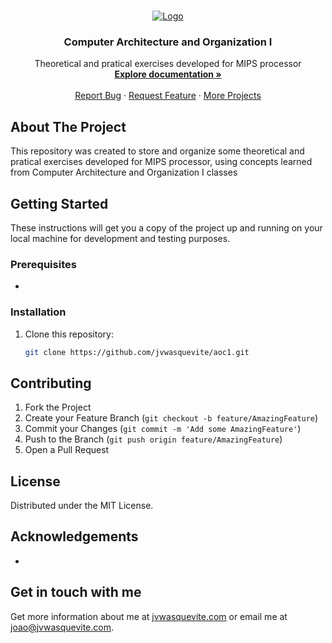 <br />
<p align="center">
  <a href="https://github.com/jvwasquevite/aoc1">
    <img src="https://jvwasquevite.com/github/logo.png" alt="Logo">
  </a>

  <h3 align="center">Computer Architecture and Organization I</h3>

  <p align="center">
    Theoretical and pratical exercises developed for MIPS processor
    <br />
    <a href="https://jvwasquevite.notion.site/Arquitetura-e-Organiza-o-de-Computadores-I-5caf1eb5241c453a898a489e527ed932"><strong>Explore documentation »</strong></a>
    <br />
    <br />
    <a href="https://github.com/jvwasquevite/aoc1/issues">Report Bug</a>
    ·
    <a href="https://github.com/jvwasquevite/aoc1/issues">Request Feature</a>
    ·
    <a href="https://github.com/jvwasquevite?tab=repositories">More Projects</a>
  </p>
</p>

## About The Project

This repository was created to store and organize some theoretical and pratical exercises developed for MIPS processor, using concepts learned from Computer Architecture and Organization I classes

## Getting Started

These instructions will get you a copy of the project up and running on your local machine for development and testing purposes.

### Prerequisites

* 

### Installation

1. Clone this repository:
   ```sh
   git clone https://github.com/jvwasquevite/aoc1.git
   ```

## Contributing

1. Fork the Project
2. Create your Feature Branch (`git checkout -b feature/AmazingFeature`)
3. Commit your Changes (`git commit -m 'Add some AmazingFeature'`)
4. Push to the Branch (`git push origin feature/AmazingFeature`)
5. Open a Pull Request

## License

Distributed under the MIT License.

## Acknowledgements

* 

## Get in touch with me

Get more information about me at [jvwasquevite.com](https://jvwasquevite.com/) or email me at [joao@jvwasquevite.com](mailto:joao@jvwasquevite.com).
